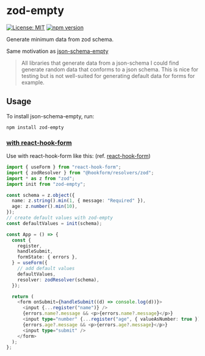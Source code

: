 # zod-empty

[![License: MIT](https://img.shields.io/badge/License-MIT-yellow.svg)](https://opensource.org/licenses/MIT)
[![npm version](https://badge.fury.io/js/zod-empty.svg)](https://badge.fury.io/js/zod-empty)

Generate minimum data from zod schema.

Same motivation as [json-schema-empty](https://github.com/romeovs/json-schema-empty)

> All libraries that generate data from a json-schema I could find generate random data that conforms to a json schema. This is nice for testing but is not well-suited for generating default data for forms for example.

## Usage

To install json-schema-empty, run:

```shell
npm install zod-empty
```

### [with react-hook-form](samples/react-hook-form)

Use with react-hook-form like this: (ref. [react-hook-form](https://github.com/react-hook-form/resolvers#zod))

```typescript jsx
import { useForm } from "react-hook-form";
import { zodResolver } from "@hookform/resolvers/zod";
import * as z from "zod";
import init from "zod-empty";

const schema = z.object({
  name: z.string().min(1, { message: "Required" }),
  age: z.number().min(10),
});
// create default values with zod-empty
const defaultValues = init(schema);

const App = () => {
  const {
    register,
    handleSubmit,
    formState: { errors },
  } = useForm({
    // add default values
    defaultValues,
    resolver: zodResolver(schema),
  });

  return (
    <form onSubmit={handleSubmit((d) => console.log(d))}>
      <input {...register("name")} />
      {errors.name?.message && <p>{errors.name?.message}</p>}
      <input type="number" {...register("age", { valueAsNumber: true })} />
      {errors.age?.message && <p>{errors.age?.message}</p>}
      <input type="submit" />
    </form>
  );
};
```
